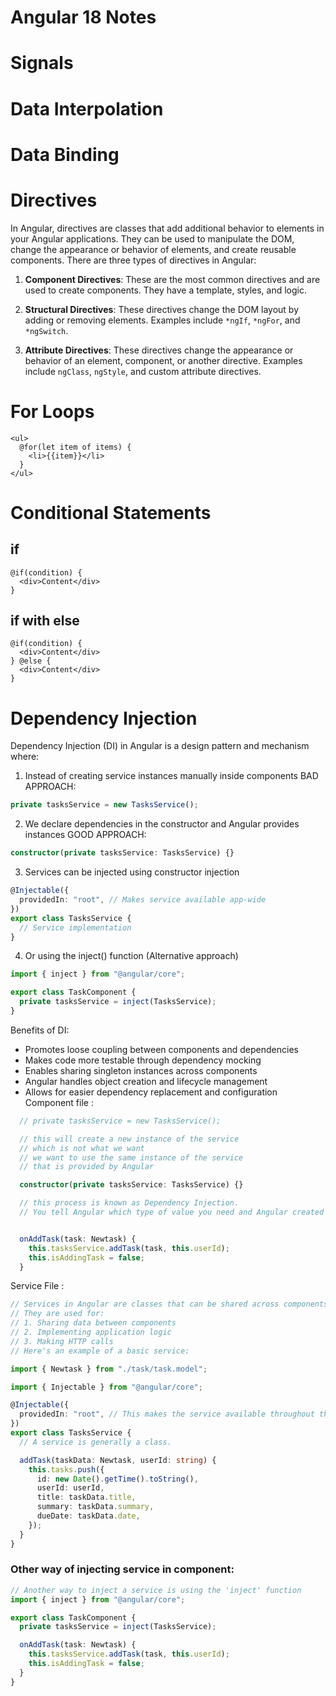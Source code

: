 # Angular 18 Notes

# Signals

# Data Interpolation

# Data Binding

# Directives

In Angular, directives are classes that add additional behavior to elements in your Angular applications. They can be used to manipulate the DOM, change the appearance or behavior of elements, and create reusable components. There are three types of directives in Angular:

1. **Component Directives**: These are the most common directives and are used to create components. They have a template, styles, and logic.

2. **Structural Directives**: These directives change the DOM layout by adding or removing elements. Examples include `*ngIf`, `*ngFor`, and `*ngSwitch`.

3. **Attribute Directives**: These directives change the appearance or behavior of an element, component, or another directive. Examples include `ngClass`, `ngStyle`, and custom attribute directives.

# For Loops

```angular181html
<ul>
  @for(let item of items) {
    <li>{{item}}</li>
  }
</ul>
```

# Conditional Statements

## if

```angular181html
@if(condition) {
  <div>Content</div>
}
```

## if with else

```angular181html
@if(condition) {
  <div>Content</div>
} @else {
  <div>Content</div>
}
```

# Dependency Injection

Dependency Injection (DI) in Angular is a design pattern and mechanism where:

1. Instead of creating service instances manually inside components
   BAD APPROACH:

```ts
private tasksService = new TasksService();
```

2. We declare dependencies in the constructor and Angular provides instances
   GOOD APPROACH:

```ts
constructor(private tasksService: TasksService) {}
```

3. Services can be injected using constructor injection

```ts
@Injectable({
  providedIn: "root", // Makes service available app-wide
})
export class TasksService {
  // Service implementation
}
```

4. Or using the inject() function (Alternative approach)

```ts
import { inject } from "@angular/core";

export class TaskComponent {
  private tasksService = inject(TasksService);
}
```

Benefits of DI:

- Promotes loose coupling between components and dependencies
- Makes code more testable through dependency mocking
- Enables sharing singleton instances across components
- Angular handles object creation and lifecycle management
- Allows for easier dependency replacement and configuration
  Component file :

```typescript
  // private tasksService = new TasksService();

  // this will create a new instance of the service
  // which is not what we want
  // we want to use the same instance of the service
  // that is provided by Angular

  constructor(private tasksService: TasksService) {}

  // this process is known as Dependency Injection.
  // You tell Angular which type of value you need and Angular created it and provides it as an argument


  onAddTask(task: Newtask) {
    this.tasksService.addTask(task, this.userId);
    this.isAddingTask = false;
  }
```

Service File :

```typescript
// Services in Angular are classes that can be shared across components
// They are used for:
// 1. Sharing data between components
// 2. Implementing application logic
// 3. Making HTTP calls
// Here's an example of a basic service:

import { Newtask } from "./task/task.model";

import { Injectable } from "@angular/core";

@Injectable({
  providedIn: "root", // This makes the service available throughout the app
})
export class TasksService {
  // A service is generally a class.

  addTask(taskData: Newtask, userId: string) {
    this.tasks.push({
      id: new Date().getTime().toString(),
      userId: userId,
      title: taskData.title,
      summary: taskData.summary,
      dueDate: taskData.date,
    });
  }
}
```

### Other way of injecting service in component:

```typescript
// Another way to inject a service is using the 'inject' function
import { inject } from "@angular/core";

export class TaskComponent {
  private tasksService = inject(TasksService);

  onAddTask(task: Newtask) {
    this.tasksService.addTask(task, this.userId);
    this.isAddingTask = false;
  }
}
```

